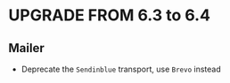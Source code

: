 UPGRADE FROM 6.3 to 6.4
=======================

Mailer
--------

* Deprecate the `Sendinblue` transport, use `Brevo` instead
